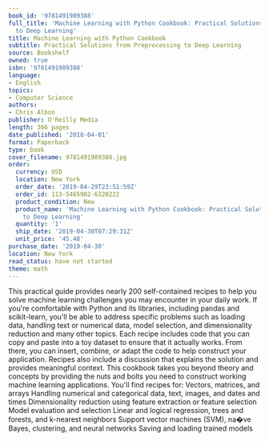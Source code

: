```yaml
---
book_id: '9781491989388'
full_title: 'Machine Learning with Python Cookbook: Practical Solutions from Preprocessing
  to Deep Learning'
title: Machine Learning with Python Cookbook
subtitle: Practical Solutions from Preprocessing to Deep Learning
source: Bookshelf
owned: true
isbn: '9781491989388'
language:
- English
topics:
- Computer Science
authors:
- Chris Albon
publisher: O'Reilly Media
length: 366 pages
date_published: '2018-04-01'
format: Paperback
type: book
cover_filename: 9781491989388.jpg
order:
  currency: USD
  location: New York
  order_date: '2019-04-29T23:51:59Z'
  order_id: 113-5465902-6320222
  product_condition: New
  product_name: 'Machine Learning with Python Cookbook: Practical Solutions from Preprocessing
    to Deep Learning'
  quantity: '1'
  ship_date: '2019-04-30T07:29:31Z'
  unit_price: '45.48'
purchase_date: '2019-04-30'
location: New York
read_status: have not started
theme: math
---
```

This practical guide provides nearly 200 self-contained recipes to help you solve machine learning challenges you may encounter in your daily work. If you're comfortable with Python and its libraries, including pandas and scikit-learn, you'll be able to address specific problems such as loading data, handling text or numerical data, model selection, and dimensionality reduction and many other topics.
Each recipe includes code that you can copy and paste into a toy dataset to ensure that it actually works. From there, you can insert, combine, or adapt the code to help construct your application. Recipes also include a discussion that explains the solution and provides meaningful context. This cookbook takes you beyond theory and concepts by providing the nuts and bolts you need to construct working machine learning applications.
You'll find recipes for:
Vectors, matrices, and arrays
Handling numerical and categorical data, text, images, and dates and times
Dimensionality reduction using feature extraction or feature selection
Model evaluation and selection
Linear and logical regression, trees and forests, and k-nearest neighbors
Support vector machines (SVM), na�ve Bayes, clustering, and neural networks
Saving and loading trained models
